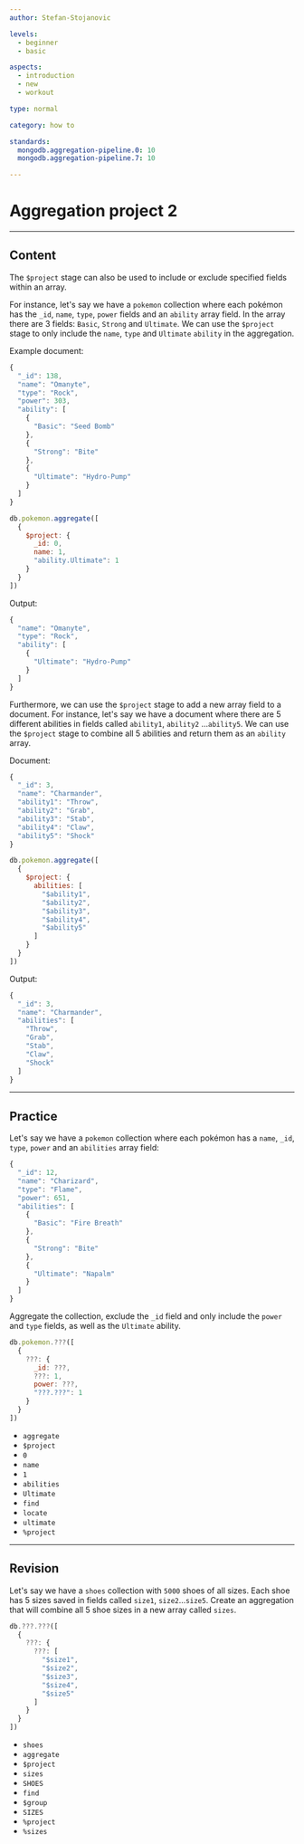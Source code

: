 ```yaml
---
author: Stefan-Stojanovic

levels:
  - beginner
  - basic

aspects:
  - introduction
  - new
  - workout

type: normal

category: how to

standards:
  mongodb.aggregation-pipeline.0: 10
  mongodb.aggregation-pipeline.7: 10

---
```

# Aggregation project 2
---
## Content

The `$project` stage can also be used to include or exclude specified fields within an array.

For instance, let's say we have a `pokemon` collection where each pokémon has the `_id`, `name`, `type`, `power` fields and an `ability` array field. In the array there are 3 fields: `Basic`, `Strong` and `Ultimate`. We can use the `$project` stage to only include the `name`, `type` and `Ultimate` `ability` in the aggregation.

Example document:
```javascript
{
  "_id": 138,
  "name": "Omanyte",
  "type": "Rock",
  "power": 303,
  "ability": [
    {
      "Basic": "Seed Bomb"
    },
    {
      "Strong": "Bite"
    },
    {
      "Ultimate": "Hydro-Pump"
    }
  ]
}
```
```javascript
db.pokemon.aggregate([
  {
    $project: {
      _id: 0,
      name: 1,
      "ability.Ultimate": 1
    }
  }
])
```
Output:
```javascript
{
  "name": "Omanyte",
  "type": "Rock",
  "ability": [
    {
      "Ultimate": "Hydro-Pump"
    }
  ]
}
```

Furthermore, we can use the `$project` stage to add a new array field to a document. For instance, let's say we have a document where there are 5 different abilities in fields called `ability1`, `ability2` ...`ability5`. We can use the `$project` stage to combine all 5 abilities and return them as an `ability` array.

Document:
```javascript
{
  "_id": 3,
  "name": "Charmander",
  "ability1": "Throw",
  "ability2": "Grab",
  "ability3": "Stab",
  "ability4": "Claw",
  "ability5": "Shock"
}
```
```javascript
db.pokemon.aggregate([
  {
    $project: {
      abilities: [
        "$ability1",
        "$ability2",
        "$ability3",
        "$ability4",
        "$ability5"
      ]
    }
  }
])
```
Output:
```javascript
{
  "_id": 3,
  "name": "Charmander",
  "abilities": [
    "Throw",
    "Grab",
    "Stab",
    "Claw",
    "Shock"
  ]
}
```
---
## Practice

Let's say we have a `pokemon` collection where each pokémon has a `name`, `_id`, `type`, `power` and an `abilities` array field:

```javascript
{
  "_id": 12,
  "name": "Charizard",
  "type": "Flame",
  "power": 651,
  "abilities": [
    {
      "Basic": "Fire Breath"
    },
    {
      "Strong": "Bite"
    },
    {
      "Ultimate": "Napalm"
    }
  ]
}
```

Aggregate the collection, exclude the `_id` field and only include the `power` and `type` fields, as well as the `Ultimate` ability.

```js
db.pokemon.???([
  {
    ???: {
      _id: ???,
      ???: 1,
      power: ???,
      "???.???": 1
    }
  }
])
```

* `aggregate`
* `$project`
* `0`
* `name`
* `1`
* `abilities`
* `Ultimate`
* `find`
* `locate`
* `ultimate`
* `%project`

---
## Revision

Let's say we have a `shoes` collection with `5000` shoes of all sizes. Each shoe has 5 sizes saved in fields called `size1`, `size2`...`size5`. Create an aggregation that will combine all 5 shoe sizes in a new array called `sizes`.

```javascript
db.???.???([
  {
    ???: {
      ???: [
        "$size1",
        "$size2",
        "$size3",
        "$size4",
        "$size5"
      ]
    }
  }
])
```

* `shoes`
* `aggregate`
* `$project`
* `sizes`
* `SHOES`
* `find`
* `$group`
* `SIZES`
* `%project`
* `%sizes`

